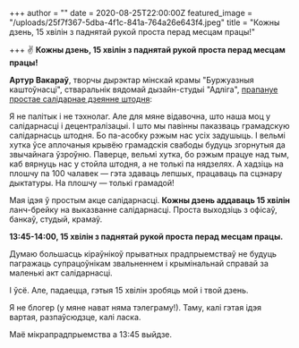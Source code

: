 +++
author = ""
date = 2020-08-25T22:00:00Z
featured_image = "/uploads/25f7f367-5dba-4f1c-841a-764a26e643f4.jpeg"
title = "Кожны дзень, 15 хвілін з паднятай рукой проста перад месцам працы!"

+++
[​​](https://telegra.ph/file/5bcd14de679ff477eaa3d.jpg)✌️ **Кожны дзень, 15 хвілін з паднятай рукой проста перад месцам працы!**

**Артур Вакараў**, творчы дырэктар мінскай крамы "Буржуазныя каштоўнасці", стваральнік вядомай дызайн-студыі "Адліга", [прапануе простае салідарнае дзеянне штодня](https://www.facebook.com/arthur.vakarov/posts/3129782053773792):

Я не палітык і не тэхнолаг. Але для мяне відавочна, што наша моц у салідарнасці і децентралізацыі. І што мы павінны паказваць грамадскую салідарнасць штодня. Бо па-асобку рэжым нас усіх задушыць. І вельмі хутка ўсе аплочаныя крывёю грамадскія свабоды будуць згорнутыя да звычайнага ўзроўню. Паверце, вельмі хутка, бо рэжым працуе над тым, каб вярнуць нас у стойла штодня, а не толькі па нядзелях. А хадзіць на плошчу па 100 чалавек — гэта здаваць лепшых, працаваць па сцэнару дыктатуры. На плошчу — толькі грамадой!

Мая ідэя ў простым акце салідарнасці. **Кожны дзень аддаваць 15 хвілін** ланч-брейку на выказванне салідарнасці. Проста выходзіць з офісаў, банкаў, студый, крамаў.

**13:45-14:00, 15 хвілін з паднятай рукой проста перад месцам працы.**

Думаю большасць кіраўнікоў прыватных прадпрыемстваў не будуць пагражаць супрацоўнікам звальненнем і крымінальнай справай за маленькі акт салідарнасці.

І ўсё. Але, падаецца, гэтыя 15 хвілін зробяць мой і твой дзень.

Я не блогер (у мяне нават няма тэлеграму!). Таму, калі гэтая ідэя вартая, разпаўсюдзце, калі ласка.

Маё мікрапрадпрыемства а 13:45 выйдзе.
